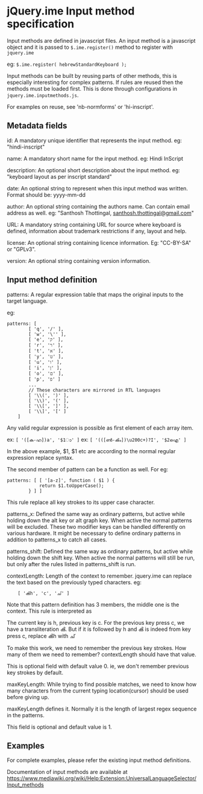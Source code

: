 jQuery.ime Input method specification
=====================================

Input methods are defined in javascript files. An input method is a javascript
object and it is passed to `$.ime.register()` method to register with `jquery.ime`

eg: `$.ime.register( hebrewStandardKeyboard );`

Input methods can be built by reusing parts of other methods, this is especially
interesting for complex patterns. If rules are reused then the methods must be
loaded first. This is done through configurations in `jquery.ime.inputmethods.js`.

For examples on reuse, see 'nb-normforms' or 'hi-inscript'.

Metadata fields
---------------

id: A mandatory unique identifier that represents the input method.
eg: "hindi-inscript"

name: A mandatory short name for the input method. eg: Hindi InScript

description: An optional short description about the input method.
eg: "keyboard layout as per inscript standard"

date: An optional string to represent when this input method was written.
Format should be: yyyy-mm-dd

author: An optional string containing the authors name. Can contain email
address as well. eg: "Santhosh Thottingal, <santhosh.thottingal@gmail.com>"

URL: A mandatory string containing URL for source where keyboard is defined,
information about trademark restrictions if any, layout and help.

license: An optional string containing licence information. Eg: "CC-BY-SA" or
"GPLv3".

version: An optional string containing version information.

Input method definition
-----------------------

patterns: A regular expression table that maps the original inputs to the
target language.

eg:
```
patterns: [
		[ 'q', '/' ],
		[ 'w', '\'' ],
		[ 'e', 'ק' ],
		[ 'r', 'ר' ],
		[ 't', 'א' ],
		[ 'y', 'ט' ],
		[ 'u', 'ו' ],
		[ 'i', 'ן' ],
		[ 'o', 'ם' ],
		[ 'p', 'פ' ]
		...
		// These characters are mirrored in RTL languages
		[ '\\(', ')' ],
		[ '\\)', '(' ],
		[ '\\[', ']' ],
		[ '\\]', '[' ]
	]
```

Any valid regular expression is possible as first element of each array item.

ex: `[ '([ക-ഹ])a', '$1ാ' ]`
ex: `[ '(([ൺ-ൿം])\u200c+)?I', '$2ഐ' ]`

In the above example, $1, $1 etc are according to the normal regular expression
replace syntax.

The second member of pattern can be a function as well. For eg:
```
patterns: [ [ '[a-z]', function ( $1 ) {
			return $1.toUpperCase();
		} ] ]
```

This rule replace all key strokes to its upper case character.

patterns_x: Defined the same way as ordinary patterns, but active while holding down the alt key or
alt graph key. When active the normal patterns will be excluded. These two modifier keys can be
handled differently on various hardware. It might be necessary to define ordinary patterns in
addition to patterns_x to catch all cases.

patterns_shift: Defined the same way as ordinary patterns, but active while holding down the shift
key. When active the normal patterns will still be run, but only after the rules listed in
patterns_shift is run.

contextLength: Length of the context to remember. jquery.ime can replace the
text based on the previously typed characters. eg:
```
	[ 'ൿh', 'c', 'ച്' ]
```

Note that this pattern definition has 3 members, the middle one is the context.
This rule is interpreted as 

The current key is h, previous key is c. For the previous key press c, we have
a transliteration ൿ. But if it is followed by h and ൿ is indeed from key press
c, replace ൿh with ച്

To make this work, we need to remember the previous key strokes. How many of
them we need to remember? contextLength should have that value.

This is optional field with default value 0. ie, we don't remember previous key
strokes by default.

maxKeyLength: While trying to find possible matches, we need to know how many
characters from the current typing location(cursor) should be used before
giving up. 

maxKeyLength defines it. Normally it is the length of largest regex sequence in
the patterns.

This field is optional and default value is 1.

Examples
--------

For complete examples, please refer the existing input method definitions.

Documentation of input methods are available at https://www.mediawiki.org/wiki/Help:Extension:UniversalLanguageSelector/Input_methods
